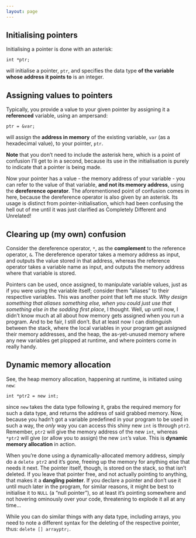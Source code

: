 ```yaml
---
layout: page
---
```

## Initialising pointers

Initialising a pointer is done with an asterisk:

```
int *ptr;
```

will initialise a pointer, `ptr`, and specifies the data type **of the variable whose address it points to** is an integer.

## Assigning values to pointers

Typically, you provide a value to your given pointer by assigning it a **referenced** variable, using an ampersand:

```
ptr = &var;
```

will assign the **address in memory** of the existing variable, `var` (as a hexadecimal value), to your pointer, `ptr`.

**Note** that you don’t need to include the asterisk here, which is a point of confusion I’ll get to in a second, because its use in the initialisation is purely to indicate that a pointer is being made.

Now your pointer has a value - the memory address of your variable - you can refer to the value of that variable, **and not its memory address**, using the **dereference operator**. The aforementioned point of confusion comes in here, because the dereference operator is also given by an asterisk. Its usage is distinct from pointer-initialisation, which had been confusing the hell out of me until it was just clarified as Completely Different and Unrelated!

## Clearing up (my own) confusion

Consider the dereference operator, `*`, as the **complement** to the reference operator, `&`. The dereference operator takes a memory address as input, and outputs the value stored in that address, whereas the reference operator takes a variable name as input, and outputs the memory address where that variable is stored.

Pointers can be used, once assigned, to manipulate variable values, just as if you were using the variable itself; consider them “aliases” to their respective variables. This was another point that left me stuck. *Why design something that aliases something else, when you could just use that something else in the sodding first place*, I thought. Well, up until now, I didn’t know much at all about how memory gets assigned when you run a program. And to be fair, I still don’t. But at least now I can distinguish between the stack, where the local variables in your program get assigned their memory addresses, and the heap, the as-yet-unused memory where any new variables get plopped at runtime, and where pointers come in really handy.

## Dynamic memory allocation

See, the heap memory allocation, happening at runtime, is initiated using `new`:

```
int *ptr2 = new int;
```

since `new` takes the data type following it, grabs the required memory for such a data type, and returns the address of said grabbed memory. Now, because you hadn’t got a variable predefined in your program to be used in such a way, the *only* way you can access this shiny new `int` is through `ptr2`. Remember, `ptr2` will give the memory address of the new `int`, whereas `*ptr2` will give (or allow you to assign) the new `int`’s value. This is **dynamic memory allocation** in action.

When you’re done using a dynamically-allocated memory address, simply do a `delete ptr2` and it’s gone, freeing up the memory for anything else that needs it next. The pointer itself, though, is stored on the stack, so that isn’t deleted. If you leave that pointer free, and not actually pointing to anything, that makes it a **dangling pointer**. If you declare a pointer and don’t use it until much later in the program, for similar reasons, it might be best to initialise it to `NULL` (a “null pointer”), so at least it’s pointing somewhere and not hovering ominously over your code, threatening to explode it all at any time...

While you can do similar things with any data type, including arrays, you need to note a different syntax for the deleting of the respective pointer, thus: `delete [] arrayptr;`.
